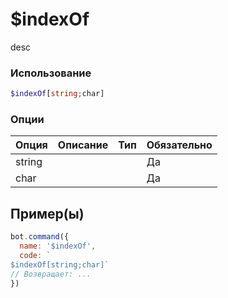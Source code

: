 # $indexOf
desc
### Использование
```php
$indexOf[string;char]
```

### Опции

| Опция | Описание | Тип | Обязательно |
|--------|-------------|------|----------|
| string |  |  | Да | 
| char |  |  | Да | 
## Пример(ы)

```javascript
bot.command({
  name: '$indexOf',
  code: `
$indexOf[string;char]`
// Возвращает: ...
})
```